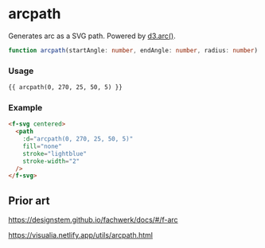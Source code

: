 # arcpath

Generates arc as a SVG path. Powered by [d3.arc()](https://github.com/d3/d3-shape#arcs).

```ts
function arcpath(startAngle: number, endAngle: number, radius: number): string;
```

### Usage

```md
{{ arcpath(0, 270, 25, 50, 5) }}
```

### Example

```md
<f-svg centered>
  <path
    :d="arcpath(0, 270, 25, 50, 5)"
    fill="none"
    stroke="lightblue"
    stroke-width="2"
  />
</f-svg>
```

## Prior art

https://designstem.github.io/fachwerk/docs/#/f-arc

https://visualia.netlify.app/utils/arcpath.html
